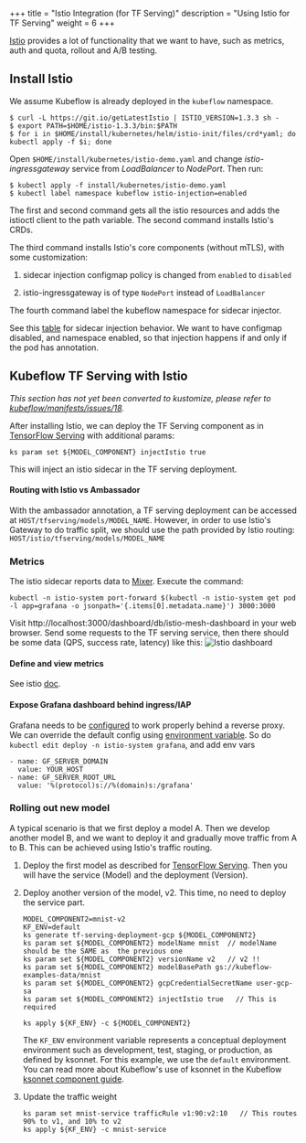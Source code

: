 +++
title = "Istio Integration (for TF Serving)"
description = "Using Istio for TF Serving"
weight = 6
+++

[Istio](https://istio.io/) provides a lot of functionality that we want to have, such as metrics, auth and
quota, rollout and A/B testing.

## Install Istio
We assume Kubeflow is already deployed in the `kubeflow` namespace.

```
$ curl -L https://git.io/getLatestIstio | ISTIO_VERSION=1.3.3 sh -
$ export PATH=$HOME/istio-1.3.3/bin:$PATH
$ for i in $HOME/install/kubernetes/helm/istio-init/files/crd*yaml; do kubectl apply -f $i; done
```
Open `$HOME/install/kubernetes/istio-demo.yaml` and change *istio-ingressgateway* service from *LoadBalancer* to *NodePort*. Then run:

```
$ kubectl apply -f install/kubernetes/istio-demo.yaml
$ kubectl label namespace kubeflow istio-injection=enabled
```
The first and second command gets all the istio resources and adds the istioctl client to the path variable.
The second command installs Istio's CRDs.

The third command installs Istio's core components (without mTLS), with some customization:

1. sidecar injection configmap policy is changed from `enabled` to `disabled`

2. istio-ingressgateway is of type `NodePort` instead of `LoadBalancer`

<!-- The third command deploys some resources for Kubeflow. -->

The fourth command label the kubeflow namespace for sidecar injector.

See this [table](https://github.com/istio/istio/issues/6476#issuecomment-399219937) for sidecar injection
behavior. We want to have configmap disabled, and namespace enabled, so that injection happens if and only if
the pod has annotation.

## Kubeflow TF Serving with Istio

_This section has not yet been converted to kustomize, please refer to [kubeflow/manifests/issues/18](https://github.com/kubeflow/manifests/issues/18)._

After installing Istio, we can deploy the TF Serving component as in
[TensorFlow Serving](/docs/components/tfserving_new/) with
additional params:

```
ks param set ${MODEL_COMPONENT} injectIstio true
```

This will inject an istio sidecar in the TF serving deployment.

#### Routing with Istio vs Ambassador
With the ambassador annotation, a TF serving deployment can be accessed at `HOST/tfserving/models/MODEL_NAME`.
However, in order to use Istio's Gateway to do traffic split, we should use the path provided by
Istio routing: `HOST/istio/tfserving/models/MODEL_NAME`

### Metrics
The istio sidecar reports data to [Mixer](https://istio.io/docs/concepts/policy-and-control/mixer.html).
Execute the command:

```
kubectl -n istio-system port-forward $(kubectl -n istio-system get pod -l app=grafana -o jsonpath='{.items[0].metadata.name}') 3000:3000
```

Visit http://localhost:3000/dashboard/db/istio-mesh-dashboard in your web browser.
Send some requests to the TF serving service, then there should be some data (QPS, success rate, latency)
like this:
<img src="../istio-dashboard.png"
  alt="Istio dashboard"
  class="mt-3 mb-3 border border-info rounded">


#### Define and view metrics
See istio [doc](https://istio.io/docs/tasks/telemetry/).

#### Expose Grafana dashboard behind ingress/IAP

Grafana needs to be [configured](http://docs.grafana.org/installation/behind_proxy/#examples-with-sub-path-ex-http-foo-bar-com-grafana)
to work properly behind a reverse proxy. We can override the default config using
[environment variable](http://docs.grafana.org/installation/configuration/#using-environment-variables).
So do `kubectl edit deploy -n istio-system grafana`, and add env vars

  ```
  - name: GF_SERVER_DOMAIN
    value: YOUR_HOST
  - name: GF_SERVER_ROOT_URL
    value: '%(protocol)s://%(domain)s:/grafana'
  ```

### Rolling out new model

A typical scenario is that we first deploy a model A. Then we develop another model B, and we want to deploy it
and gradually move traffic from A to B. This can be achieved using Istio's traffic routing.

1. Deploy the first model as described for
  [TensorFlow Serving](/docs/components/tfserving_new/).
  Then you will have the service (Model) and the deployment (Version).

2. Deploy another version of the model, v2. This time, no need to deploy the service part.

    ```
    MODEL_COMPONENT2=mnist-v2
    KF_ENV=default
    ks generate tf-serving-deployment-gcp ${MODEL_COMPONENT2}
    ks param set ${MODEL_COMPONENT2} modelName mnist  // modelName should be the SAME as  the previous one
    ks param set ${MODEL_COMPONENT2} versionName v2   // v2 !!
    ks param set ${MODEL_COMPONENT2} modelBasePath gs://kubeflow-examples-data/mnist
    ks param set ${MODEL_COMPONENT2} gcpCredentialSecretName user-gcp-sa
    ks param set ${MODEL_COMPONENT2} injectIstio true   // This is required

    ks apply ${KF_ENV} -c ${MODEL_COMPONENT2}
    ```

    The `KF_ENV` environment variable represents a conceptual deployment environment
    such as development, test, staging, or production, as defined by
    ksonnet. For this example, we use the `default` environment.
    You can read more about Kubeflow's use of ksonnet in the Kubeflow
    [ksonnet component guide](/docs/components/ksonnet/).

3. Update the traffic weight

   ```
   ks param set mnist-service trafficRule v1:90:v2:10   // This routes 90% to v1, and 10% to v2
   ks apply ${KF_ENV} -c mnist-service
   ```
